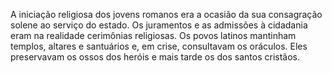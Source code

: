 ﻿A iniciação religiosa dos jovens romanos era a ocasião da sua consagração solene ao serviço do estado. Os juramentos e as admissões à cidadania eram na realidade cerimônias religiosas. Os povos latinos mantinham templos, altares e santuários e, em crise, consultavam os oráculos. Eles preservavam os ossos dos heróis e mais tarde os dos santos cristãos.